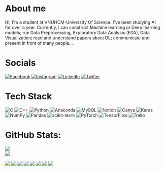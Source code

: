 # About me 
Hi, I'm a student at VNUHCM-University Of Science. I've been studying AI for over a year. Currently, I can construct Machine learning or Deep learning models; run Data Preprocessing, Exploratory Data Analysis (EDA), Data Visualization; read and understand papers about DL; communicate and present in front of many people...

# Socials
[![Facebook](https://img.shields.io/badge/Facebook-%231877F2.svg?logo=Facebook&logoColor=white)](https://facebook.com/bmd1905) [![Instagram](https://img.shields.io/badge/Instagram-%23E4405F.svg?logo=Instagram&logoColor=white)](https://instagram.com/bmd1905) [![LinkedIn](https://img.shields.io/badge/LinkedIn-%230077B5.svg?logo=linkedin&logoColor=white)](https://linkedin.com/in/bmd1905) [![Twitter](https://img.shields.io/badge/Twitter-%231DA1F2.svg?logo=Twitter&logoColor=white)](https://twitter.com/bmd1905) 

# Tech Stack
![C](https://img.shields.io/badge/c-%2300599C.svg?style=for-the-badge&logo=c&logoColor=white) ![C++](https://img.shields.io/badge/c++-%2300599C.svg?style=for-the-badge&logo=c%2B%2B&logoColor=white) ![Python](https://img.shields.io/badge/python-3670A0?style=for-the-badge&logo=python&logoColor=ffdd54) ![Anaconda](https://img.shields.io/badge/Anaconda-%2344A833.svg?style=for-the-badge&logo=anaconda&logoColor=white) ![MySQL](https://img.shields.io/badge/mysql-%2300f.svg?style=for-the-badge&logo=mysql&logoColor=white) ![Notion](https://img.shields.io/badge/Notion-%23000000.svg?style=for-the-badge&logo=notion&logoColor=white) ![Canva](https://img.shields.io/badge/Canva-%2300C4CC.svg?style=for-the-badge&logo=Canva&logoColor=white) ![Keras](https://img.shields.io/badge/Keras-%23D00000.svg?style=for-the-badge&logo=Keras&logoColor=white) ![NumPy](https://img.shields.io/badge/numpy-%23013243.svg?style=for-the-badge&logo=numpy&logoColor=white) ![Pandas](https://img.shields.io/badge/pandas-%23150458.svg?style=for-the-badge&logo=pandas&logoColor=white) ![scikit-learn](https://img.shields.io/badge/scikit--learn-%23F7931E.svg?style=for-the-badge&logo=scikit-learn&logoColor=white) ![PyTorch](https://img.shields.io/badge/PyTorch-%23EE4C2C.svg?style=for-the-badge&logo=PyTorch&logoColor=white) ![TensorFlow](https://img.shields.io/badge/TensorFlow-%23FF6F00.svg?style=for-the-badge&logo=TensorFlow&logoColor=white) ![Trello](https://img.shields.io/badge/Trello-%23026AA7.svg?style=for-the-badge&logo=Trello&logoColor=white)
# GitHub Stats:
![](https://github-readme-stats.vercel.app/api?username=bmd1905&theme=dark&hide_border=true&include_all_commits=false&count_private=false)<br/>
![](https://github-readme-stats.vercel.app/api/top-langs/?username=bmd1905&theme=dark&hide_border=true&include_all_commits=false&count_private=false&layout=compact)

<a href="https://github.com/bmd1905/Vietnamese-OCR/">
  <!-- Change the `github-readme-stats.anuraghazra1.vercel.app` to `github-readme-stats.vercel.app`  -->
  <img align="center" src="https://github-readme-stats.vercel.app/api/pin/?username=bmd1905&repo=Vietnamese-OCR&theme=dark" />
</a> 

<a href="https://github.com/bmd1905/Vietnamese-Corrector">
  <!-- Change the `github-readme-stats.anuraghazra1.vercel.app` to `github-readme-stats.vercel.app`  -->
  <img align="center" src="https://github-readme-stats.vercel.app/api/pin/?username=bmd1905&repo=Vietnamese-Corrector&theme=dark" />
</a> 

<a href="https://github.com/bmd1905/De-makeup/">
  <img align="center" src="https://github-readme-stats.vercel.app/api/pin/?username=bmd1905&repo=De-makeup&theme=dark" />
</a>   

<a href="https://github.com/bmd1905/Image-Captioning/">
  <!-- Change the `github-readme-stats.anuraghazra1.vercel.app` to `github-readme-stats.vercel.app`  -->
  <img align="center" src="https://github-readme-stats.vercel.app/api/pin/?username=bmd1905&repo=Image-Captioning&theme=dark" />
</a> 

<a href="https://github.com/bmd1905/Tiki-Books-Exploration/">
  <!-- Change the `github-readme-stats.anuraghazra1.vercel.app` to `github-readme-stats.vercel.app`  -->
  <img align="center" src="https://github-readme-stats.vercel.app/api/pin/?username=bmd1905&repo=Tiki-Books-Exploration&theme=dark" />
</a> 

<a href="https://github.com/bmd1905/Amazon-Book-Covers-Crawler/">
  <!-- Change the `github-readme-stats.anuraghazra1.vercel.app` to `github-readme-stats.vercel.app`  -->
  <img align="center" src="https://github-readme-stats.vercel.app/api/pin/?username=bmd1905&repo=Amazon-Book-Covers-Crawler&theme=dark" />
</a>

<a href="https://github.com/bmd1905/Salary-of-Data-AI-Jobs-in-the-US/">
  <!-- Change the `github-readme-stats.anuraghazra1.vercel.app` to `github-readme-stats.vercel.app`  -->
  <img align="center" src="https://github-readme-stats.vercel.app/api/pin/?username=bmd1905&repo=Salary-of-Data-AI-Jobs-in-the-US&theme=dark" />
</a>

<a href="https://github.com/bmd1905/EDA-Amazon-Data-Science-Books/">
  <!-- Change the `github-readme-stats.anuraghazra1.vercel.app` to `github-readme-stats.vercel.app`  -->
  <img align="center" src="https://github-readme-stats.vercel.app/api/pin/?username=bmd1905&repo=EDA-Amazon-Data-Science-Books&theme=dark" />
</a>



